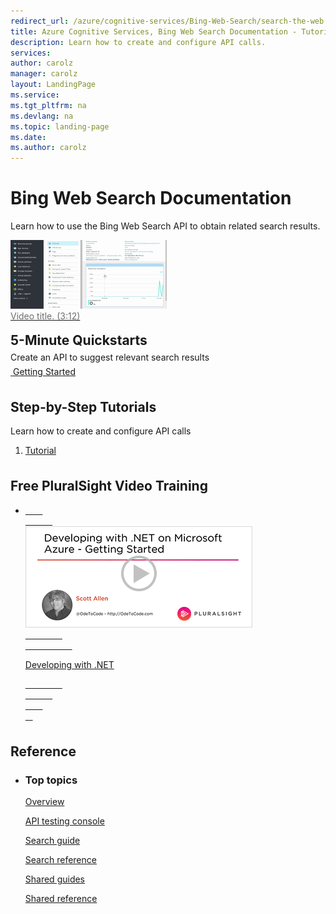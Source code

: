 ```yaml
---
redirect_url: /azure/cognitive-services/Bing-Web-Search/search-the-web
title: Azure Cognitive Services, Bing Web Search Documentation - Tutorials, API Reference | Microsoft Docs
description: Learn how to create and configure API calls.
services: 
author: carolz
manager: carolz
layout: LandingPage
ms.service: 
ms.tgt_pltfrm: na
ms.devlang: na
ms.topic: landing-page
ms.date: 
ms.author: carolz
---
```

<div class="content">
    <h1>Bing Web Search Documentation</h1>
    <div class="introHolder" style="justify-content: space-between;">
        <div class="intro" style="min-width: 200px">
            <p>Learn how to use the Bing Web Search API to obtain related search results.</p>
        </div>
        <a href="#">
            <div class="calloutHolder" style="max-width: 250px">
                <div>
                    <img src="../../sql-database/media/index/create-sql-database-on-azure.png" style="width: 250px;" />
                </div>
                <div>
                    <p style="margin-top: 0; color: #6e6e6e">Video title. (3:12)</p>
                </div>
            </div>
        </a>
    </div>
<h2 style="margin-top: 18px; margin-bottom: 0px;">5-Minute Quickstarts</h2>
<p style="margin-top: 6px; margin-bottom: 6px;">Create an API to suggest relevant search results</p>
<div class="ico48Case">
    <div class="ico48Link">
        <a href="https://msdn.microsoft.com/en-US/library/mt712546.aspx">
            <img src="https://docs.microsoft.com/media/common/quickstart.svg" alt="">
            <span>Getting Started</span>
        </a>
    </div>
</div>

<h2 style="margin-top: 36px">Step-by-Step Tutorials</h2>
<p>Learn how to create and configure API calls</p>
<ol>
    <li><a href="#">Tutorial</a></li>
</ol>

<h2 style="margin-top: 36px">Free PluralSight Video Training</h2>
<ul class="panelContent cardsW">
    <li style="flex: 0 1 25%">
        <a href="https://www.pluralsight.com/courses/developing-dotnet-microsoft-azure-getting-started?twoid=d6abac77-7dcc-4d33-9e03-f85e78989f02"> 
            <div class="cardSize">
                <div class="cardPadding">
                    <div class="card">
                       <div class="cardImageOuter">
                            <div class="cardImage">
                                <img style="max-width: 100%" alt="" src="../../sql-database/media/index/video-training-dotnet.png" data-linktype="external">
                            </div>
                        </div>
                        <div class="cardText">
                            <p>Developing with .NET</p>
                        </div>
                    </div>
                </div>
            </div>
        </a>
    </li>
</ul>

<h2 style="margin-top: 36px">Reference</h2>
<ul class="panelContent cardsW">
    <li>
        <div class="cardSize">
            <div class="cardPadding">
                <div class="card">
                    <div class="cardText">
                        <h3>Top topics</h3>
                        <p><a href="/azure/cognitive-services/bing-web-search/overview">Overview</a></p>
                        <p><a href="https://dev.cognitive.microsoft.com/docs/services/56b43eeccf5ff8098cef3807/operations/56b4447dcf5ff8098cef380d/console">API testing console</a></p>
                        <p><a href="https://msdn.microsoft.com/en-us/library/dn760781(v=bsynd.50).aspx">Search guide</a></p>
                        <p><a href="https://msdn.microsoft.com/en-us/library/dn760794(v=bsynd.50).aspx">Search reference</a></p>
                        <p><a href="https://msdn.microsoft.com/en-us/library/mt711404(v=bsynd.50).aspx">Shared guides</a></p>
                        <p><a href="https://msdn.microsoft.com/en-us/library/mt711403(v=bsynd.50).aspx">Shared reference</a></p>
                    </div>
                </div>
            </div>
        </div>
    </li>
</ul>
</div>
